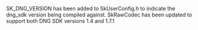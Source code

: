 
SK_DNG_VERSION has been added to SkUserConfig.h to indicate the dng_sdk version
being compiled against. SkRawCodec has been updated to support both DNG SDK versions
1.4 and 1.7.1
